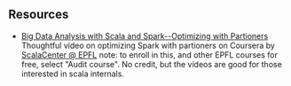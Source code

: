 ## Resources

- [Big Data Analysis with Scala and Spark--Optimizing with Partioners](https://www.coursera.org/lecture/scala-spark-big-data/optimizing-with-partitioners-LQT67) Thoughtful video on optimizing Spark with partioners on Coursera by [ScalaCenter @ EPFL](https://scala.epfl.ch/) 
note: to enroll in this, and other EPFL courses for free, select "Audit course".  No credit, but the videos are good for those interested in scala internals.
